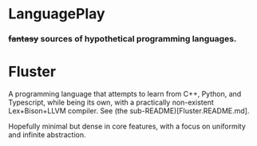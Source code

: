 # LanguagePlay

### ~~fantasy~~ sources of hypothetical programming languages.


# Fluster

A programming language that attempts to learn from C++, Python,
and Typescript, while being its own, with a practically non-existent
Lex+Bison+LLVM compiler. See (the sub-README)[Fluster.README.md].

Hopefully minimal but dense in core features, with a focus on
uniformity and infinite abstraction.
